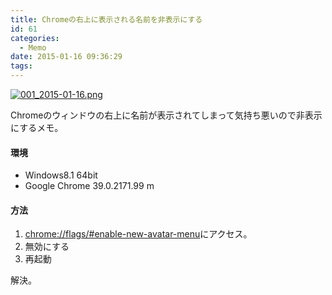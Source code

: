 ```yaml
---
title: Chromeの右上に表示される名前を非表示にする
id: 61
categories:
  - Memo
date: 2015-01-16 09:36:29
tags:
---
```


[![001_2015-01-16.png](/images/001_2015-01-16-thumb-300x184-119.png)](/images/001_2015-01-16.png)

Chromeのウィンドウの右上に名前が表示されてしまって気持ち悪いので非表示にするメモ。

<!--more-->

#### 環境

*   Windows8.1 64bit
*   Google Chrome 39.0.2171.99 m

#### 方法

1.  [chrome://flags/#enable-new-avatar-menu](chrome://flags/#enable-new-avatar-menu)にアクセス。
2.  無効にする
3.  再起動

解決。